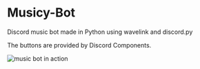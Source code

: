 # Musicy-Bot
Discord music bot made in Python using wavelink and discord.py

The buttons are provided by Discord Components.

![music bot in action](https://user-images.githubusercontent.com/75850871/132130086-cb6edb71-d19b-41e6-b2a7-e15605d39e9b.gif)


